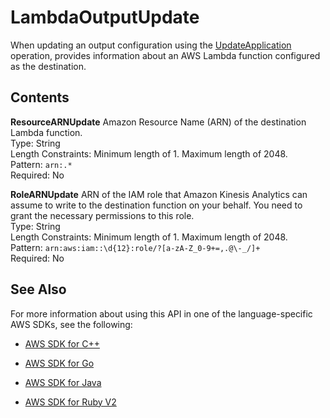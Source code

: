 # LambdaOutputUpdate<a name="API_LambdaOutputUpdate"></a>

When updating an output configuration using the [UpdateApplication](API_UpdateApplication.md) operation, provides information about an AWS Lambda function configured as the destination\.

## Contents<a name="API_LambdaOutputUpdate_Contents"></a>

 **ResourceARNUpdate**   <a name="analytics-Type-LambdaOutputUpdate-ResourceARNUpdate"></a>
Amazon Resource Name \(ARN\) of the destination Lambda function\.  
Type: String  
Length Constraints: Minimum length of 1\. Maximum length of 2048\.  
Pattern: `arn:.*`   
Required: No

 **RoleARNUpdate**   <a name="analytics-Type-LambdaOutputUpdate-RoleARNUpdate"></a>
ARN of the IAM role that Amazon Kinesis Analytics can assume to write to the destination function on your behalf\. You need to grant the necessary permissions to this role\.   
Type: String  
Length Constraints: Minimum length of 1\. Maximum length of 2048\.  
Pattern: `arn:aws:iam::\d{12}:role/?[a-zA-Z_0-9+=,.@\-_/]+`   
Required: No

## See Also<a name="API_LambdaOutputUpdate_SeeAlso"></a>

For more information about using this API in one of the language\-specific AWS SDKs, see the following:

+  [AWS SDK for C\+\+](http://docs.aws.amazon.com/goto/SdkForCpp/kinesisanalytics-2015-08-14/LambdaOutputUpdate) 

+  [AWS SDK for Go](http://docs.aws.amazon.com/goto/SdkForGoV1/kinesisanalytics-2015-08-14/LambdaOutputUpdate) 

+  [AWS SDK for Java](http://docs.aws.amazon.com/goto/SdkForJava/kinesisanalytics-2015-08-14/LambdaOutputUpdate) 

+  [AWS SDK for Ruby V2](http://docs.aws.amazon.com/goto/SdkForRubyV2/kinesisanalytics-2015-08-14/LambdaOutputUpdate) 